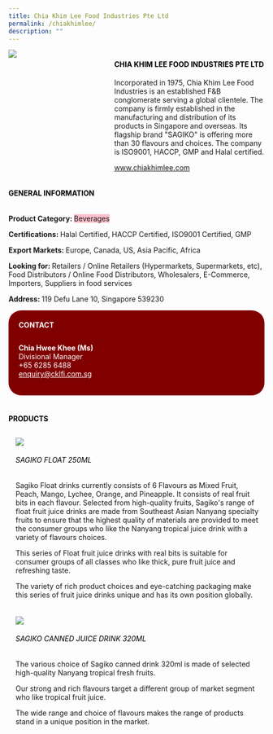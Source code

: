 ```yaml
---
title: Chia Khim Lee Food Industries Pte Ltd
permalink: /chiakhimlee/
description: ""
---
```


<head>
	<div class="flex-paragraph">
		<!--hi there! this is a comment and will provide you with instructional guides-->
		<!--insert booth number here!-->
		<p style="text-transform: uppercase"></p></div>
			<div class="flex-container" style="display: flex; flex-wrap: wrap;">
				<!--insert DOWNLOAD link of company logo between the " marks!-->
			<div class="card sgds" style="flex: 1 1 40%; display: block;"><img src="https://drive.google.com/uc?export=download&id=1bdwyRLttidOG5gViulaEiEy8I6ppVXNu"></div>
	<div class="card-sgds" style="flex: 1 1 58%; display: block; margin-left: 3px">
		<h4 style="text-transform: uppercase; color: black;"><!--insert the exhibitor's name between the <b> tags here--><b>Chia Khim Lee Food Industries Pte Ltd</b></h4><!--insert the exhibitor's description between the <p> tags here-->
		<p>Incorporated in 1975, Chia Khim Lee Food Industries is an
established F&B conglomerate serving a global clientele. The
company is firmly established in the manufacturing and distribution
of its products in Singapore and overseas. Its flagship brand
"SAGIKO" is offering more than 30 flavours and choices. The
company is ISO9001, HACCP, GMP and Halal certified.</p>
		<!--insert the exhibitor's website link, making sure there is "https:// www." present please. make sure the entire https link goes in between the " marks-->
		<p><a href="www.chiakhimlee.com" target="_blank"><!--insert the www website link here (no need for https)-->www.chiakhimlee.com</a></p>
	</div>
</div>
</head>

<body>
	<h4 style="text-transform: uppercase; color: black;"><b>General Information</b></h4>
		<div class="flex-container" style="display: flex; flex-wrap: wrap;">
			<div class="card sgds" style="flex: 1 1 65%; display: block; align-self: stretch">
			<div class="flex-paragraph">
			<p><b>Product Category: </b><span style=" background-color: pink; border-radius: 10 px;"><!--insert the exhibitor's pdt cat between the <p> tags here-->Beverages</span></p> 
				<p><b>Certifications: </b><!--insert all the exhibitor's certifications between the </b> and </p> here-->Halal Certified, HACCP Certified, ISO9001 Certified, GMP</p>
			<p><b>Export Markets: </b><!--insert all the exhibitor's export markets between the </b> and </p> here-->Europe, Canada, US, Asia Pacific, Africa</p>
			<p style="margin-bottom: 10px;"><b>Looking for: </b><!--insert all the exhibitor's potential business partners between the </b> and </p> here-->Retailers / Online Retailers (Hypermarkets, Supermarkets, etc), Food Distributors / Online Food Distributors, Wholesalers, E-Commerce, Importers, Suppliers in food services</p><p><b>Address: </b><!--insert all the exhibitor's address the </b> and </p> here-->119 Defu Lane 10, Singapore 539230</p>
			</div>
		</div>
		<div class="card sgds" style="flex: 1 1 35%; padding: 10px; display: block; background-color: maroon; border-radius: 25px; align-self: center;">
		<h4 style="color: white; margin-top: 10px; margin-left: 10px;">CONTACT</h4>
		<div class="flex-paragraph">
			<!--replace with exhibitor's: -->
			<p style="padding: 10px; color: white;"><b><!-- POC name-->Chia Hwee Khee (Ms)</b><br><!-- designation-->Divisional Manager<br><!--contact number-->+65 6285 6488<br><!-- for linking purposes, insert their email after "mailto:"...--><a href="mailto:enquiry@cklfi.com.sg" style="color: white;"><!--...and also include the display email before </a> here-->enquiry@cklfi.com.sg</a></p>
		</div>
			</div>
		</div>
	<br>
		<h4 style="text-transform: uppercase; color: black;"><b>products</b></h4>
<div style="display: flex; flex-wrap: wrap;">
  <div class="card sgds" style="flex: 1 1 47%; margin: 10px; display: block;"><!--insert the exhibitor's DOWNLOAD image for product between the " marks here-->
	<div class="flex-image" style="display: block;"><img src="https://drive.google.com/uc?export=download&id=1H66C95m0DgppUSVzH_kn-w16iXAAtnH5"></div>
	<div class="flex-paragraph">
		<h6 style="text-transform: uppercase; color: black;"><!--insert product name before </h6> and product description after <p>-->SAGIKO FLOAT 250ML</h6>
		<p>Sagiko Float drinks currently consists of 6 Flavours as Mixed Fruit, Peach, Mango, Lychee, Orange, and Pineapple.  It consists of real fruit bits in each flavour. Selected from high-quality fruits, Sagiko's range of float fruit juice drinks are made from Southeast Asian Nanyang specialty fruits to ensure that the highest quality of materials are provided to meet the consumer groups who like the Nanyang tropical juice drink with a variety of flavours choices.

This series of Float fruit juice drinks with real bits is suitable for consumer groups of all classes who like thick, pure fruit juice and refreshing taste. 

The variety of rich product choices and eye-catching packaging make this series of fruit juice drinks unique and has its own position globally.</p></div>
		</div>
	<div style="display: flex; flex-wrap: wrap;">
  <div class="card sgds" style="flex: 1 1 47%; margin: 10px; display: block;"><!--insert the exhibitor's DOWNLOAD image for product between the " marks here-->
	<div class="flex-image" style="display: block;"><img src="https://drive.google.com/uc?export=download&id=1PUgw4G3z2jUinnDwyGNnt-aMe458T46Q"></div>
	<div class="flex-paragraph">
		<h6 style="text-transform: uppercase; color: black;"><!--insert product name before </h6> and product description after <p>-->SAGIKO CANNED JUICE DRINK 320ML</h6>
		<p>The various choice of Sagiko canned drink 320ml is made of selected high-quality Nanyang tropical fresh fruits. 
			
Our strong and rich flavours target a different group of market segment who like tropical fruit juice. 
			
The wide range and choice of flavours makes the range of products stand in a unique position in the market.</p></div>
		</div>